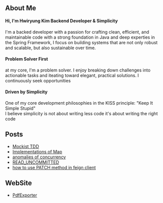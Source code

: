 
## About Me
<!-- hi, i'm a backend developer -->
<!-- Hello! My name is Hwiryung Kim, and I'm a dedicated backend developer with a passion for crafting clean, efficient code and solving complex problems. -->
<!-- With a strong foundation in Java and expertise in the Spring framework, I thrive in architecting robust systems that stand the test of time. -->
<!---->
<!-- In addition, I have a keen interest in design patterns and their application to solving real-world problems. -->
<!-- Whether it's implementing creational, structural, or behavioral patterns, I leverage these patterns to improve code readability, flexibility, and maintainability. -->
<!---->
<!-- Above all, I consider myself a problem solver at heart. I thrive on tackling challenges head-on, breaking them down into manageable tasks, and finding innovative solutions to overcome them. I'm always eager to learn new technologies and methodologies to expand my skill set and stay ahead in this dynamic field. -->
<!---->
<!-- hi! i'm  -->

#### Hi, I'm Hwiryung Kim Backend Developer & Simplicity
I'm a backed developer with a passion for crafting clean, efficient, and maintainable code with a strong foundation in Java and deep experties in the Spring Framework, I focus on building  systems that are not only robust and scalable, but also sustainable over time.


#### Problem Solver First
at my core, I'm a problem solver. I enjoy breaking down challenges into actionable tasks and iteating toward elegant, practical solutions. I continuously seek opportunities


#### Driven by Simplicity
One of my core development philosophies in the KISS principle: "Keep It Simple Stupid" <br>
I believe simplicity is not about writing less code it's about writing the right code




##  Posts
<!-- Posts:START -->
- [Mockist TDD](https://hrllk.github.io//java/Mockist-TDD/)
- [Implementations of Map](https://hrllk.github.io//java/Implementations-of-Map/)
- [anomalies of concurrency](https://hrllk.github.io//database/anomalies-of-concurrency/)
- [READ_UNCOMMITTED](https://hrllk.github.io//java/troubleshooting/READ_UNCOMMITTED/)
- [how to use PATCH method in feign client](https://hrllk.github.io//java/troubleshooting/how-to-use-patch-in-feign/)
<!-- Posts:END -->

##  WebSite
- [PdfExporter](http://alzar.duckdns.org:8082)

